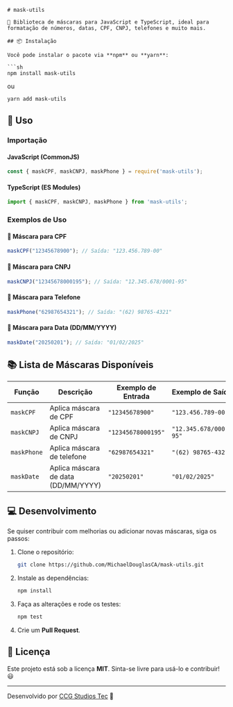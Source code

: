 ```
# mask-utils

🚀 Biblioteca de máscaras para JavaScript e TypeScript, ideal para formatação de números, datas, CPF, CNPJ, telefones e muito mais.

## 📦 Instalação

Você pode instalar o pacote via **npm** ou **yarn**:

```sh
npm install mask-utils
```

ou

```sh
yarn add mask-utils
```

## 🚀 Uso

### Importação

#### JavaScript (CommonJS)
```js
const { maskCPF, maskCNPJ, maskPhone } = require('mask-utils');
```

#### TypeScript (ES Modules)
```ts
import { maskCPF, maskCNPJ, maskPhone } from 'mask-utils';
```

### Exemplos de Uso

#### 📌 Máscara para CPF
```js
maskCPF("12345678900"); // Saída: "123.456.789-00"
```

#### 📌 Máscara para CNPJ
```js
maskCNPJ("12345678000195"); // Saída: "12.345.678/0001-95"
```

#### 📌 Máscara para Telefone
```js
maskPhone("62987654321"); // Saída: "(62) 98765-4321"
```

#### 📌 Máscara para Data (DD/MM/YYYY)
```js
maskDate("20250201"); // Saída: "01/02/2025"
```

## 📚 Lista de Máscaras Disponíveis

| Função         | Descrição                           | Exemplo de Entrada | Exemplo de Saída    |
|---------------|-----------------------------------|-------------------|--------------------|
| `maskCPF`     | Aplica máscara de CPF            | `"12345678900"`   | `"123.456.789-00"` |
| `maskCNPJ`    | Aplica máscara de CNPJ           | `"12345678000195"`| `"12.345.678/0001-95"` |
| `maskPhone`   | Aplica máscara de telefone       | `"62987654321"`   | `"(62) 98765-4321"` |
| `maskDate`    | Aplica máscara de data (DD/MM/YYYY) | `"20250201"`   | `"01/02/2025"` |

## 💻 Desenvolvimento

Se quiser contribuir com melhorias ou adicionar novas máscaras, siga os passos:

1. Clone o repositório:
   ```sh
   git clone https://github.com/MichaelDouglasCA/mask-utils.git
   ```
2. Instale as dependências:
   ```sh
   npm install
   ```
3. Faça as alterações e rode os testes:
   ```sh
   npm test
   ```
4. Crie um **Pull Request**.

## 📜 Licença

Este projeto está sob a licença **MIT**. Sinta-se livre para usá-lo e contribuir! 😃

---

Desenvolvido por [CCG Studios Tec](https://github.com/MichaelDouglasCA) 🚀
```